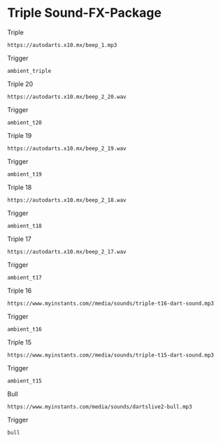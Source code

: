# Triple Sound-FX-Package
Triple
```text
https://autodarts.x10.mx/beep_1.mp3
```
Trigger
```text
ambient_triple
```
Triple 20
```text
https://autodarts.x10.mx/beep_2_20.wav
```
Trigger
```text
ambient_t20
```
Triple 19
```text
https://autodarts.x10.mx/beep_2_19.wav
```
Trigger
```text
ambient_t19
```
Triple 18
```text
https://autodarts.x10.mx/beep_2_18.wav
```
Trigger
```text
ambient_t18
```
Triple 17
```text
https://autodarts.x10.mx/beep_2_17.wav
```
Trigger
```text
ambient_t17
```
Triple 16
```text
https://www.myinstants.com//media/sounds/triple-t16-dart-sound.mp3
```
Trigger
```text
ambient_t16
```
Triple 15
```text
https://www.myinstants.com//media/sounds/triple-t15-dart-sound.mp3
```
Trigger
```text
ambient_t15
```
Bull
```text
https://www.myinstants.com/media/sounds/dartslive2-bull.mp3
```
Trigger
```text
bull
```
